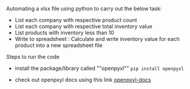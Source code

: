 Automating a xlsx file using python to carry out the below task:

 - List each company with respective product count
 - List each company with respective total inventory value
  - List products with inventory less than 10
 - Write to spreadsheet : Calculate and write inventory value for each product into a new spreadsheet file

Steps to run the code
- install the package/library called ""openpyxl""
        `pip install openpyxl`

- check out openpxyl docs using this link [openpxyl-docs](https://openpyxl.readthedocs.io/)
